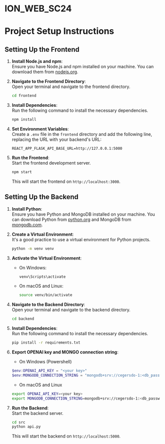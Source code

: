 # ION_WEB_SC24

# Project Setup Instructions

## Setting Up the Frontend

1. **Install Node.js and npm**:  
   Ensure you have Node.js and npm installed on your machine. You can download them from [nodejs.org](https://nodejs.org/).

2. **Navigate to the Frontend Directory**:  
   Open your terminal and navigate to the frontend directory.

   ```bash
   cd frontend
   ```

3. **Install Dependencies**:  
   Run the following command to install the necessary dependencies.

   ```bash
   npm install
   ```

4. **Set Environment Variables**:  
   Create a `.env` file in the `frontend` directory and add the following line, replacing the URL with your backend's URL:

   ```
   REACT_APP_FLASK_API_BASE_URL=http://127.0.0.1:5000
   ```

5. **Run the Frontend**:  
   Start the frontend development server.

   ```bash
   npm start
   ```

   This will start the frontend on `http://localhost:3000`.

## Setting Up the Backend

1. **Install Python**:  
   Ensure you have Python and MongoDB installed on your machine. You can download Python from [python.org](https://www.python.org/) and MongoDB from [mongodb.com](https://www.mongodb.com/try/download/community). 

2. **Create a Virtual Environment**:  
   It's a good practice to use a virtual environment for Python projects.

   ```bash
   python -m venv venv
   ```

3. **Activate the Virtual Environment**:

   - On Windows:

     ```bash
     venv\Scripts\activate
     ```

   - On macOS and Linux:

     ```bash
     source venv/bin/activate
     ```

4. **Navigate to the Backend Directory**:  
   Open your terminal and navigate to the backend directory.

   ```bash
   cd backend
   ```

5. **Install Dependencies**:  
   Run the following command to install the necessary dependencies.

   ```bash
   pip install -r requirements.txt
   ```

6. **Export OPENAI key and MONGO connection string**:
   - On Windows (Powershell)
   ```powershell
   $env:OPENAI_API_KEY = "<your key>"
   $env:MONGODB_CONNECTION_STRING = "mongodb+srv://cegersdo-1:<db_password>@ion-web.9ktqa.mongodb.net/?retryWrites=true&w=majority&appName=ion-web"
   ```

   - On macOS and Linux
    ```bash
   export OPENAI_API_KEY=<your key>
   export MONGODB_CONNECTION_STRING=mongodb+srv://cegersdo-1:<db_password>@ion-web.9ktqa.mongodb.net/?retryWrites=true&w=majority&appName=ion-web
   ```

7. **Run the Backend**:  
   Start the backend server.

   ```bash
   cd src
   python api.py
   ```

   This will start the backend on `http://localhost:5000`.


